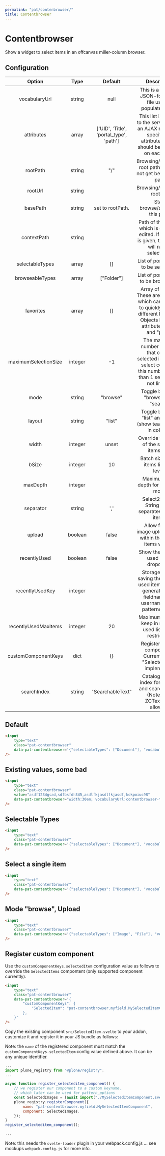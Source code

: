 ```yaml
---
permalink: "pat/contenbrowser/"
title: Contentbrowser
---
```


# Contentbrowser

Show a widget to select items in an offcanvas miller-column browser.


## Configuration

|           Option           |  Type   |                 Default                 |                                                                        Description                                                               |
| :------------------------: | :-----: | :-------------------------------------: | :----------------------------------------------------------------------------------------------------------------------------------------------: |
| vocabularyUrl              | string  | null                                    | This is a URL to a JSON-formatted file used to populate the list                                                                                 |
| attributes                 | array   | ['UID', 'Title', 'portal_type', 'path'] | This list is passed to the server during an AJAX request to specify the attributes which should be included on each item.                        |
| rootPath                   | string  | "/"                                     | Browsing/searching root path. You will not get beneath this path                                                                                 |
| rootUrl                    | string  |                                         | Browsing/searching root url.                                                                                                                     |
| basePath                   | string  | set to rootPath.                        | Start browse/search in this path.                                                                                                                |
| contextPath                | string  |                                         | Path of the object, which is currently edited. If this path is given, this object will not be selectable.                                        |
| selectableTypes            | array   | []                                      | List of portal_types to be selectable                                                                                                            |
| browseableTypes            | array   | ["Folder"]                              | List of portal_types to be browseable                                                                                                            |
| favorites                  | array   | []                                      | Array of objects. These are favorites, which can be used to quickly jump to different locations. Objects have the attributes "title" and "path". |
| maximumSelectionSize       | integer | -1                                      | The maximum number of items that can be selected in a multi-select control. If this number is less than 1 selection is not limited.              |
| mode                       | string  | "browse"                                | Toggle between "browse" and "search"                                                                                                             |
| layout                     | string  | "list"                                  | Toggle between "list" and "grid" (show teaser image in column)                                                                                   |
| width                      | integer | unset                                   | Override the width of the selected items field                                                                                                   |
| bSize                      | integer | 10                                      | Batch size of the items listed in levels                                                                                                         |
| maxDepth                   | integer |                                         | Maximum level depth for "browse" mode                                                                                                            |
| separator                  | string  | ','                                     | Select2 option. String which separates multiple items.                                                                                           |
| upload                     | boolean | false                                   | Allow file and image uploads from within the related items widget.                                                                               |
| recentlyUsed               | boolean | false                                   | Show the recently used items dropdown.                                                                                                           |
| recentlyUsedKey            | integer |                                         | Storage key for saving the recently used items. This is generated with fieldname and username in the patternoptions.                             |
| recentlyUsedMaxItems       | integer | 20                                      | Maximum items to keep in recently used list. 0: no restriction.                                                                                  |
| customComponentKeys        | dict    | {}                                      | Register custom components. Currently only "SelectedItem" implemented                                                                            |
| searchIndex                | string  | "SearchableText"                        | Catalog search index for filtering and search mode. (Note: only ZCTextIndex allowed)                                                             |


## Default

```html
<input
    type="text"
    class="pat-contentbrowser"
    data-pat-contentbrowser='{"selectableTypes": ["Document"], "vocabularyUrl": "contentbrowser-test.json"}'
/>
```

## Existing values, some bad

```html
<input
    type="text"
    class="pat-contentbrowser"
    value="asdf1234gsad,sdfbsfdh345,asdlfkjasdlfkjasdf,kokpoius98"
    data-pat-contentbrowser="width:30em; vocabularyUrl:contentbrowser-test.json"
/>
```

## Selectable Types

```html
<input
    type="text"
    class="pat-contentbrowser"
    data-pat-contentbrowser='{"selectableTypes": ["Document"], "vocabularyUrl": "contentbrowser-test-selectable.json"}'
/>
```

## Select a single item

```html
<input
    type="text"
    class="pat-contentbrowser"
    data-pat-contentbrowser='{"selectableTypes": ["Document"], "vocabularyUrl": "contentbrowser-test.json", "maximumSelectionSize": 1}'
/>
```

## Mode "browse", Upload

```html
<input
    type="text"
    class="pat-contentbrowser"
    data-pat-contentbrowser='{"selectableTypes": ["Image", "File"], "vocabularyUrl": "contentbrowser-test.json", "upload": true}'
/>
```

## Register custom component

Use the `customComponentKeys.selectedItem` configuration value as follows to override the `SelectedItems` compontent (only supported component currently).

```html
<input
    type="text"
    class="pat-contentbrowser"
    data-pat-contentbrowser='{
        "customComponentKeys": {
            "SelectedItem": "pat-contentbrowser.myfield.MySelectedItemComponent",
        },
    }'
/>
```

Copy the existing component `src/SelectedItem.svelte` to your addon, customize it and register it in your JS bundle as follows:

Note: the `name` of the registered component must match the `customComponentKeys.selectedItem` config value defined above.
It can be any unique identifier.

```javascript
...
import plone_registry from "@plone/registry";
...

async function register_selecteditem_component() {
    // we register our component to a custom keyname,
    // which later can be used for pattern_options
    const SelectedImages = (await import("./MySelectedItemComponent.svelte")).default;
    plone_registry.registerComponent({
        name: "pat-contentbrowser.myfield.MySelectedItemComponent",
        component: SelectedImages,
    });
}
register_selecteditem_component();

...

```

Note: this needs the `svelte-loader` plugin in your webpack.config.js ... see mockups `webpack.config.js` for more info.

